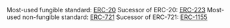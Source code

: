 Most-used fungible standard: [ERC-20](https://github.com/ethereum/eips/issues/20)
Sucessor of ERC-20: [ERC-223](https://github.com/ethereum/EIPs/issues/223)
Most-used non-fungible standard: [ERC-721](https://nulltx.com/ethereums-erc721-can-be-used-to-process-real-estate-sales-on-blockchain)
Sucessor of ERC-721: [ERC-1155](https://github.com/enjin/erc-1155)
